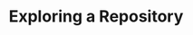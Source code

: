---
layout: module
leadingpath: ../
title: Exploring a Repository
pre-requisites:
learning-objective: Locate the key features of a GitHub repository.
screens:
  - image-slide:
      title: GitHub Repositories
      image: repository-intro.jpg
      presenter-script:
        - A repository is the most basic element of GitHub. It is easiest to imagine as a project's folder. However, unlike an ordinary folder on your laptop, a GitHub repository offers simple yet powerful tools for collaborating with others. A repository contains all of the project files (including documentation), and stores each file's revision history. Whether you are just curious or you are a major contributor, knowing your way around a repository is essential!
  - video-slide:
      title: Exploring a repository
      video: https://www.youtube.com/watch?v=r5C6yXNaSGo
      video-script:
        - do: Navigate to the first sample repository
          say: The GitHub repository is the container that holds everything related to your project.
        - do: Click `Code` view
          say: The code view is where you will find the files included in the repository. These files may contain the project code, documentation, and other important files. We also call this view the root of the project. Any changes to these files will be tracked via Git version control.
        - do: View the `README.md`
          say: The README.md is a special file that we recommend all repositories contain. GitHub looks for this file and helpfully displays it below the repository. The README should explain the project and point readers to helpful information within the project.
        - do: Click `Issues` view
          say: Issues are used to track bugs and feature requests. Issues can be assigned to specific team members and are designed to encourage discussion and collaboration.
        - do: Click `Pull Request` view
          say: A Pull Request represents a change, such as adding, modifying, or deleting files, which the author would like to make to the repository. Pull Requests are used to resolve Issues. Go ahead and click around in the class repository now to familiarize yourself with its contents.
      production-notes:
  - quiz:
      title: Exploring a Repository
      id: COLL-01-quiz-01
      presenter-script: Before we move on, let's make sure we can find important parts of a repository
      questions:
        - title: "What is being discussed in Issue #3"
          id: COLL-01-qq1
          type: open-response
          options:
            - value: /bio/
              id: COLL-01-qq1-o1
              response: Good job! Issue 3 is discussing what we should include in a bio.
              correct: true
            - value: # Null means it matches anything else - please make this the last option
              id: COLL-01-qq1-o2
              response: Not quite. Issue 3 is discussing what should be included in a bio.
              correct: false
  - quiz:
      title: Exploring a Repository
      id: COLL-01-quiz-02
      presenter-script: Before we move on, let's make sure we can find important parts of a repository
      questions:
        - title: What is the Issue number for the discussion on adding the .gitignore
          id: COLL-01-qq2
          type: open-response
          options:
            - value: "/^#?4$/"
              id: COLL-01-qq2-o1
              response: "Good job! Issue #4 is discussing adding the .gitignore."
              correct: true
            - value: # Null means it matches anything else - please make this the last option
              id: COLL-01-qq2-o2
              response: "Not quite. Issue #4 is discussing adding the .gitignore."
  - quiz:
      title: Exploring a Repository
      id: COLL-01-quiz-03
      presenter-script: Before we move on, let's make sure we can find important parts of a repository
      questions:
        - title: "Who opened Issue #1"
          id: COLL-01-qq3
          type: open-response
          options:
            - value: /githubteacher/i
              id: COLL-01-qq3-o1
              response: "Good job! @githubteacher opened issue #1."
              correct: true
            - value: # Null means it matches anything else - please make this the last option
              id: COLL-01-qq3-o2
              response: "Not quite. @githubteacher opened issue #1."
              correct: false
  - quiz:
      title: Exploring a Repository
      id: COLL-01-quiz-04
      presenter-script: Before we move on, let's make sure we can find important parts of a repository
      questions:
        - title: "Who was the first person to comment on Issue #2"
          id: COLL-01-qq4
          type: open-response
          options:
            - value: /crichID/i
              id: COLL-01-qq4-o1
              response: "Good job! @crichID was the first person to comment on issue #2."
              correct: true
            - value: # Null means it matches anything else - please make this the last option
              id: COLL-01-qq4-o2
              response: "Not quite. @crichID was the first person to comment on issue #2."
              correct: false
  - quiz:
      title: Exploring a Repository
      id: COLL-01-quiz-05
      presenter-script: Before we move on, let's make sure we can find important parts of a repository
      questions:
        - title: "Bonus Question! What is the number of the Pull Request that is fixing issue #4"
          id: COLL-01-qq5
          type: open-response
          options:
            - value: "/^#?6$/"
              id: COLL-01-qq5-o1
              response: "Good job! PR #6 is adding the .gitignore file."
              correct: true
            - value: # Null means it matches anything else - please make this the last option
              id: COLL-01-qq5-o2
              response: "Not quite. PR #6 is adding the .gitignore file."
              correct: false
additional-labs:
additional-questions:
resources:
  - title: "GitHub Glossary: Repository"
    url: https://help.github.com/articles/github-glossary/#repository

---